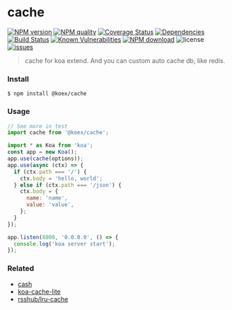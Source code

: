 # cache

[![NPM version](https://img.shields.io/npm/v/@koex/cache.svg?style=flat)](https://www.npmjs.com/package/@koex/cache)
[![NPM quality](https://npm.packagequality.com/shield/%40koex%2Fcache.svg)](https://packagequality.com/#?package=@koex/cache)
[![Coverage Status](https://img.shields.io/codecov/c/github/koexjs/cache/master.svg?style=flat-square)](https://codecov.io/gh/koexjs/cache)
[![Dependencies](https://img.shields.io/david/koexjs/cache.svg?style=flat-square)](https://david-dm.org/koexjs/cache)
[![Build Status](https://travis-ci.com/koexjs/cache.svg?branch=master)](https://travis-ci.com/koexjs/cache)
[![Known Vulnerabilities](https://snyk.io/test/npm/@koex/cache/badge.svg?style=flat-square)](https://snyk.io/test/npm/@koex/cache)
[![NPM download](https://img.shields.io/npm/dm/@koex/cache.svg?style=flat-square)](https://www.npmjs.com/package/@koex/cache)
![license](https://img.shields.io/github/license/koexjs/cache.svg)
[![issues](https://img.shields.io/github/issues/koexjs/cache.svg)](https://github.com/koexjs/cache/issues)

> cache for koa extend. And you can custom auto cache db, like redis.

### Install

```
$ npm install @koex/cache
```

### Usage

```javascript
// See more in test
import cache from '@koex/cache';

import * as Koa from 'koa';
const app = new Koa();
app.use(cache(options));
app.use(async (ctx) => {
  if (ctx.path === '/') {
    ctx.body = 'hello, world';
  } else if (ctx.path === '/json') {
    ctx.body = {
      name: 'name',
      value: 'value',
    };
  }
});

app.listen(8000, '0.0.0.0', () => {
  console.log('koa server start');
});
```

### Related
* [cash](https://github.com/koajs/cash)
* [koa-cache-lite](https://github.com/mkozjak/koa-cache-lite)
* [rsshub/lru-cache](https://github.com/DIYgod/RSSHub/blob/master/middleware/lru-cache.js)
